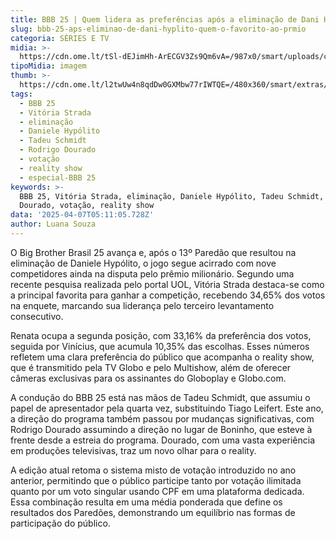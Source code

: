 ```yaml
---
title: BBB 25 | Quem lidera as preferências após a eliminação de Dani Hypólito?
slug: bbb-25-aps-eliminao-de-dani-hyplito-quem-o-favorito-ao-prmio
categoria: SÉRIES E TV
midia: >-
  https://cdn.ome.lt/tSl-dEJimHh-ArECGV3Zs9Qm6vA=/987x0/smart/uploads/conteudo/fotos/bbb25-favorito.jpg
tipoMidia: imagem
thumb: >-
  https://cdn.ome.lt/l2twUw4n8qdDw0GXMbw77rIWTQE=/480x360/smart/extras/conteudos/bbb25-favorito-peq.jpg
tags:
  - BBB 25
  - Vitória Strada
  - eliminação
  - Daniele Hypólito
  - Tadeu Schmidt
  - Rodrigo Dourado
  - votação
  - reality show
  - especial-BBB 25
keywords: >-
  BBB 25, Vitória Strada, eliminação, Daniele Hypólito, Tadeu Schmidt, Rodrigo
  Dourado, votação, reality show
data: '2025-04-07T05:11:05.728Z'
author: Luana Souza
---
```


O Big Brother Brasil 25 avança e, após o 13º Paredão que resultou na eliminação de Daniele Hypólito, o jogo segue acirrado com nove competidores ainda na disputa pelo prêmio milionário. Segundo uma recente pesquisa realizada pelo portal UOL, Vitória Strada destaca-se como a principal favorita para ganhar a competição, recebendo 34,65% dos votos na enquete, marcando sua liderança pelo terceiro levantamento consecutivo.

Renata ocupa a segunda posição, com 33,16% da preferência dos votos, seguida por Vinícius, que acumula 10,35% das escolhas. Esses números refletem uma clara preferência do público que acompanha o reality show, que é transmitido pela TV Globo e pelo Multishow, além de oferecer câmeras exclusivas para os assinantes do Globoplay e Globo.com.

A condução do BBB 25 está nas mãos de Tadeu Schmidt, que assumiu o papel de apresentador pela quarta vez, substituindo Tiago Leifert. Este ano, a direção do programa também passou por mudanças significativas, com Rodrigo Dourado assumindo a direção no lugar de Boninho, que esteve à frente desde a estreia do programa. Dourado, com uma vasta experiência em produções televisivas, traz um novo olhar para o reality.

A edição atual retoma o sistema misto de votação introduzido no ano anterior, permitindo que o público participe tanto por votação ilimitada quanto por um voto singular usando CPF em uma plataforma dedicada. Essa combinação resulta em uma média ponderada que define os resultados dos Paredões, demonstrando um equilíbrio nas formas de participação do público.
